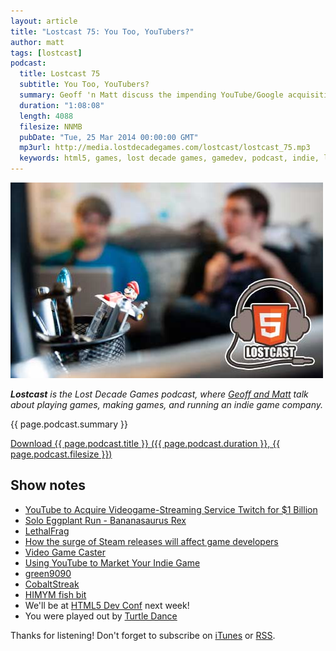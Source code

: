 ```yaml
---
layout: article
title: "Lostcast 75: You Too, YouTubers?"
author: matt
tags: [lostcast]
podcast:
  title: Lostcast 75
  subtitle: You Too, YouTubers?
  summary: Geoff 'n Matt discuss the impending YouTube/Google acquisition of Twitch.tv, as well as some recent prototypes and learnings.
  duration: "1:08:08"
  length: 4088
  filesize: NNMB
  pubDate: "Tue, 25 Mar 2014 00:00:00 GMT"
  mp3url: http://media.lostdecadegames.com/lostcast/lostcast_75.mp3
  keywords: html5, games, lost decade games, gamedev, podcast, indie, lostcast
---
```

<div class="full-frame">
	<img alt="Lostcast gamedev podcast" src="/media/images/lostcast/splash.jpg" width="500" height="313">
</div>

_**Lostcast** is the Lost Decade Games podcast, where [Geoff and Matt](/about/) talk about playing games, making games, and running an indie game company._

{{ page.podcast.summary }}

<a class="download-podcast" href="{{ page.podcast.mp3url }}">
	Download {{ page.podcast.title }} ({{ page.podcast.duration }}, {{ page.podcast.filesize }})
</a>

## Show notes

* [YouTube to Acquire Videogame-Streaming Service Twitch for $1 Billion](http://variety.com/2014/digital/news/youtube-to-acquire-videogame-streaming-service-twitch-for-1-billion-sources-1201185204/)
* [Solo Eggplant Run - Bananasaurus Rex](https://www.youtube.com/watch?v=LGrPeu5NWk0)
* [LethalFrag](http://www.lethalfrag.com/)
* [How the surge of Steam releases will affect game developers](http://gamasutra.com/view/news/217583/How_the_surge_of_Steam_releases_will_affect_game_developers.php)
* [Video Game Caster](http://videogamecaster.com/)
* [Using YouTube to Market Your Indie Game](http://gdcvault.com/play/1020499/Using-YouTube-to-Market-Your)
* [green9090](https://www.youtube.com/user/green9090)
* [CobaltStreak](http://www.twitch.tv/cobaltstreak)
* [HIMYM fish bit](https://www.youtube.com/watch?v=7RRnC077uYk)
* We'll be at [HTML5 Dev Conf](https://www.youtube.com/watch?v=7RRnC077uYk) next week!
* You were played out by [Turtle Dance](http://joshuamorse.bandcamp.com/track/turtle-dance)

Thanks for listening! Don't forget to subscribe on [iTunes](http://itunes.apple.com/us/podcast/lostcast/id481950724) or [RSS](/lostcast.xml).
